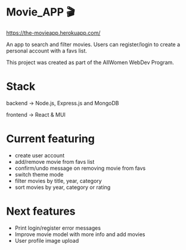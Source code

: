 # Movie_APP 🎬

https://the-movieapp.herokuapp.com/

An app to search and filter movies. Users can register/login to create a personal account with a favs list.

This project was created as part of the AllWomen WebDev Program.

# Stack
backend ->
Node.js, Express.js and MongoDB

frontend ->
React & MUI

# Current featuring
- create user account
- add/remove movie from favs list
- confirm/undo message on removing movie from favs
- switch theme mode
- filter movies by title, year, category
- sort movies by year, category or rating

# Next features
- Print login/register error messages
- Improve movie model with more info and add movies
- User profile image upload




